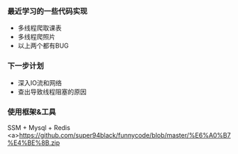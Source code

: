 ### 最近学习的一些代码实现
- 多线程爬取课表
- 多线程爬照片
- 以上两个都有BUG
### 下一步计划
- 深入IO流和网络
- 查出导致线程阻塞的原因
### 使用框架&工具
SSM + Mysql + Redis
\<a>https://github.com/super94black/funnycode/blob/master/%E6%A0%B7%E4%BE%8B.zip</a>
